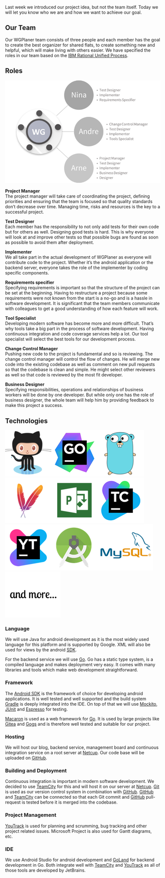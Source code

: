 Last week we introduced our project idea, but not the team itself. Today we will let you know who we are and how we want to achieve our goal.

## Our Team
Our WGPlaner team consists of three people and each member has the goal to create the best organizer for shared flats, to create something new and helpful, which will make living with others easier. We have specified the roles in our team based on the [IBM Rational Unified Process](https://www.ibm.com/developerworks/rational/library/apr05/crain/).

## Roles
[![Roles](img/orga_780.png)](img/orga_780.png)

**Project Manager**  
The project manager will take care of coordinating the project, defining priorities and ensuring that the team is focused so that quality standards don’t decrease over time. Managing time, risks and resources is the key to a successful project.

**Test Designer**  
Each member has the responsibility to not only add tests for their own code but for others as well. Designing good tests is hard. This is why everyone will look at and improve other tests so that possible bugs are found as soon as possible to avoid them after deployment.

**Implementer**  
We all take part in the actual development of WGPlaner as everyone will contribute code to the project. Whether it’s the android application or the backend server, everyone takes the role of the implementer by coding specific components.

**Requirements specifier**  
Specifying requirements is important so that the structure of the project can be set at the beginning. Having to restructure a project because some requirements were not known from the start is a no-go and is a hassle in software development.
It is significant that the team members communicate with colleagues to get a good understanding of how each feature will work.

**Tool Specialist**  
Developing modern software has become more and more difficult. That’s why tools take a big part in the process of software development. Having continuous integration and code coverage services help a lot. Our tool specialist will select the best tools for our development process.

**Change Control Manager**  
Pushing new code to the project is fundamental and so is reviewing. The change control manager will control the flow of changes. He will merge new code into the existing codebase as well as comment on new pull requests so that the codebase is clean and simple. He might select other reviewers as well so that code is reviewed by the most fit developer.

**Business Designer**  
Specifying responsibilities, operations and relationships of business workers will be done by one developer. But while only one has the role of business designer, the whole team will help him by providing feedback to make this project a success.

## Technologies
<a href="https://github.com/WGPlaner/wg_planer"><img src="img/github.png" width="150" height="150" /></a><a href="https://www.jetbrains.com/go/"><img src="img/gogland.png" width="150" height="150" /></a><a href="https://golang.org/"><img src="img/golang.png" width="150" height="150" /></a><a href="https://maven.apache.org/"><img src="img/maven.png" width="150" height="150" /></a><a href="https://products.office.com/de-de/project/project-and-portfolio-management-software"><img src="img/ms_project.png" width="150" height="150" /></a><a href="https://teamcity.ameyering.de/"><img src="img/teamcity.png" width="150" height="150" /></a><a href="https://youtrack.ameyering.de/"><img src="img/youtrack.png" width="150" height="150" /></a><a href="https://developer.android.com/studio/index.html"><img src="img/android_studio.png" width="150" height="150" /></a><a href="https://www.mysql.com"><img src="img/mysql.png" width="180" height="150" /></a><img src="img/and_more.png" width="180" height="150" />

### Language
We will use Java for android development as it is the most widely used language for this platform and is supported by Google. XML will also be used for views by the android [SDK](https://developer.android.com/studio/index.html).

For the backend service we will use [Go](https://golang.org/). Go has a static type system, is a compiled language and makes deployment very easy. It comes with many libraries and tools which make web development straightforward.

### Framework
The [Android SDK](https://developer.android.com/studio/index.html) is the framework of choice for developing android applications. It is well tested and well supported and the build system [Gradle](https://gradle.org/) is deeply integrated into the IDE. On top of that we will use [Mockito](http://site.mockito.org/), [JUnit](http://junit.org/junit4/) and [Espresso](https://developer.android.com/training/testing/espresso/index.html) for testing.

[Macaron](https://go-macaron.com/) is used as a web framework for [Go](https://golang.org/). It is used by large projects like [Gitea](https://gitea.io/en-US/) and [Gogs](https://gogs.io/) and is therefore well tested and suitable for our project.

### Hosting
We will host our blog, backend service, management board and continuous integration service on a root server at [Netcup](https://www.netcup.de/vserver/). Our code base will be uploaded on [GitHub](https://github.com/WGPlaner/wg_planer).

### Building and Deployment
Continuous integration is important in modern software development. We decided to use [TeamCity](https://teamcity.ameyering.de/) for this and will host it on our server at [Netcup](https://www.netcup.de/vserver/). [Git](https://de.wikipedia.org/wiki/Git) is used as our version control system in combination with [GitHub](https://github.com/WGPlaner/wg_planer). [GitHub](https://github.com/WGPlaner/wg_planer) and [TeamCity](https://teamcity.ameyering.de/) can be connected so that each Git commit and [GitHub](https://github.com/WGPlaner/wg_planer) pull-request is tested before it is merged into the codebase.

### Project Management
[YouTrack](https://youtrack.ameyering.de/) is used for planning and scrumming, bug tracking and other project related issues. Microsoft Project is also used for Gantt diagrams, etc.

### IDE
We use Android Studio for android development and [GoLand](https://www.jetbrains.com/go/) for backend development in Go. Both integrate well with [TeamCity](https://www.jetbrains.com/teamcity/) and [YouTrack](https://www.jetbrains.com/youtrack) as all of those tools are developed by JetBrains.
